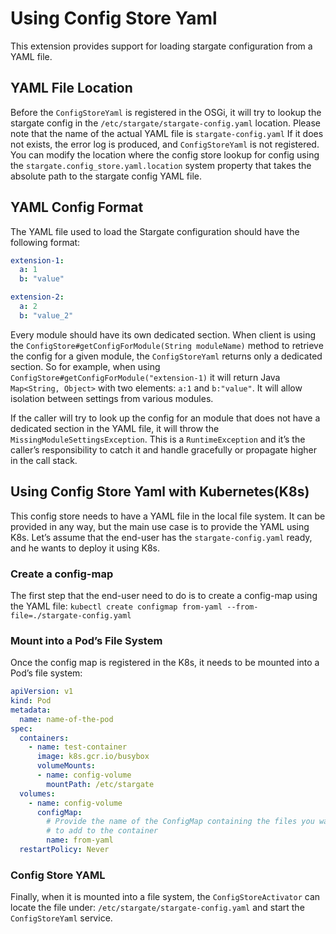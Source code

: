 # Using Config Store Yaml

This extension provides support for loading stargate configuration from
a YAML file.

## YAML File Location

Before the `ConfigStoreYaml` is registered in the OSGi, it will try to
lookup the stargate config in the `/etc/stargate/stargate-config.yaml`
location. Please note that the name of the actual YAML file is
`stargate-config.yaml` If it does not exists, the error log is produced,
and `ConfigStoreYaml` is not registered. You can modify the location
where the config store lookup for config using the
`stargate.config_store.yaml.location` system property that takes the
absolute path to the stargate config YAML file.

## YAML Config Format

The YAML file used to load the Stargate configuration should have the
following format:

```yaml
extension-1:
  a: 1
  b: "value"

extension-2:
  a: 2
  b: "value_2"
```

Every module should have its own dedicated section. When client is using
the `ConfigStore#getConfigForModule(String moduleName)` method to
retrieve the config for a given module, the `ConfigStoreYaml` returns
only a dedicated section. So for example, when using
`ConfigStore#getConfigForModule("extension-1)` it will return Java
`Map<String, Object>` with two elements: `a:1` and `b:"value"`. It will
allow isolation between settings from various modules.

If the caller will try to look up the config for an module that does not
have a dedicated section in the YAML file, it will throw the
`MissingModuleSettingsException`. This is a `RuntimeException` and it’s
the caller’s responsibility to catch it and handle gracefully or
propagate higher in the call stack.

## Using Config Store Yaml with Kubernetes(K8s)

This config store needs to have a YAML file in the local file system. It
can be provided in any way, but the main use case is to provide the YAML
using K8s. Let’s assume that the end-user has the `stargate-config.yaml`
ready, and he wants to deploy it using K8s.

### Create a config-map

The first step that the end-user need to do is to create a config-map
using the YAML file:
`kubectl create configmap from-yaml --from-file=./stargate-config.yaml`

### Mount into a Pod’s File System

Once the config map is registered in the K8s, it needs to be mounted
into a Pod’s file system:
```yaml
apiVersion: v1
kind: Pod
metadata:
  name: name-of-the-pod
spec:
  containers:
    - name: test-container
      image: k8s.gcr.io/busybox
      volumeMounts:
      - name: config-volume
        mountPath: /etc/stargate
  volumes:
    - name: config-volume
      configMap:
        # Provide the name of the ConfigMap containing the files you want
        # to add to the container
        name: from-yaml
  restartPolicy: Never
```

### Config Store YAML

Finally, when it is mounted into a file system, the `ConfigStoreActivator` can locate the file under:
`/etc/stargate/stargate-config.yaml` and start the `ConfigStoreYaml` service.
